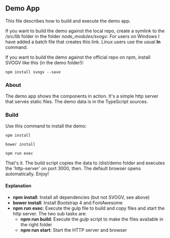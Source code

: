 ## Demo App

This file describes how to build and execute the demo app.

If you want to build the demo against the local repo, create a symlink to the _/src/lib_ folder in the folder *node_modules/svogv*. For users on 
Windows I have added a batch file that creates this link. Linux users use the usual **ln** command.

If you want to build the demo against the official repo on npm, install SVOGV like this (in the demo folder!):

~~~
npm install svogv --save
~~~

### About

The demo app shows the components in action. It's a simple http server that serves static files. The demo data is in the TypeScript sources.

### Build

Use this command to install the demo:

~~~
npm install

bower install

npm run exec
~~~

That's it. The build script copies the data to /dist/demo folder and executes the 'http-server' on port 3000, then. The default browser opens automatically. Enjoy!  

#### Explanation

* **npm install**: Install all dependencies (but not SVOGV, see above)
* **bower install**: Install Bootstrap 4 and FontAwesome
* **npm run exec**: Execute the gulp file to build and copy files and start the http server. The two sub tasks are: 
    * **npm run build**: Execute the *gulp* script to make the files available in the right folder
    * **npm run start**: Start the HTTP server and browser

